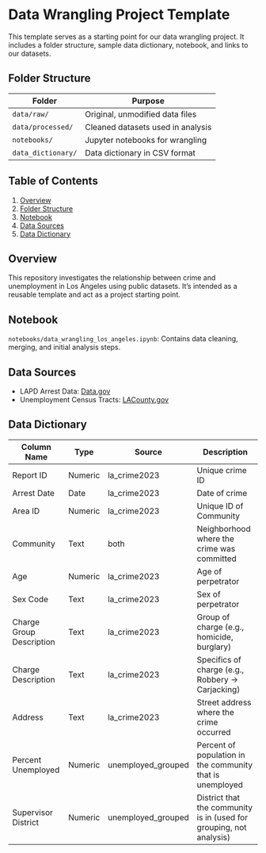 # Data Wrangling Project Template

This template serves as a starting point for our data wrangling project. It includes a folder structure, sample data dictionary, notebook, and links to our datasets.

## Folder Structure

| Folder | Purpose |
|--------|---------|
| `data/raw/` | Original, unmodified data files |
| `data/processed/` | Cleaned datasets used in analysis |
| `notebooks/` | Jupyter notebooks for wrangling |
| `data_dictionary/` | Data dictionary in CSV format |

##  Table of Contents

1. [Overview](#overview)
2. [Folder Structure](#folder-structure)
3. [Notebook](#notebook)
4. [Data Sources](#data-sources)
5. [Data Dictionary](#data-dictionary)

##  Overview

This repository investigates the relationship between crime and unemployment in Los Angeles using public datasets. It’s intended as a reusable template and act as a project starting point.

##  Notebook

`notebooks/data_wrangling_los_angeles.ipynb`: Contains data cleaning, merging, and initial analysis steps.

##  Data Sources

- LAPD Arrest Data: [Data.gov](https://catalog.data.gov/dataset/arrest-data-from-2020-to-present)
- Unemployment Census Tracts: [LACounty.gov](https://data.lacounty.gov/datasets/lacounty::unemployment-census-tract/explore)

##  Data Dictionary

| Column Name            | Type     | Source              | Description                                                                 |
|------------------------|----------|---------------------|-----------------------------------------------------------------------------|
| Report ID              | Numeric  | la_crime2023        | Unique crime ID                                                             |
| Arrest Date            | Date     | la_crime2023        | Date of crime                                                               |
| Area ID                | Numeric  | la_crime2023        | Unique ID of Community                                                      |
| Community              | Text     | both                | Neighborhood where the crime was committed                                  |
| Age                    | Numeric  | la_crime2023        | Age of perpetrator                                                          |
| Sex Code               | Text     | la_crime2023        | Sex of perpetrator                                                          |
| Charge Group Description | Text   | la_crime2023        | Group of charge (e.g., homicide, burglary)                                  |
| Charge Description     | Text     | la_crime2023        | Specifics of charge (e.g., Robbery → Carjacking)                            |
| Address                | Text     | la_crime2023        | Street address where the crime occurred                                     |
| Percent Unemployed     | Numeric  | unemployed_grouped  | Percent of population in the community that is unemployed                   |
| Supervisor District    | Numeric  | unemployed_grouped  | District that the community is in (used for grouping, not analysis)         |



